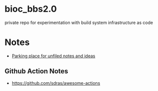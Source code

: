 # bioc_bbs2.0
private repo for experimentation with build system infrastructure as code


# Notes


- [Parking place for unfiled notes and ideas](unfiled_notes.md)


## Github Action Notes

- https://github.com/sdras/awesome-actions

